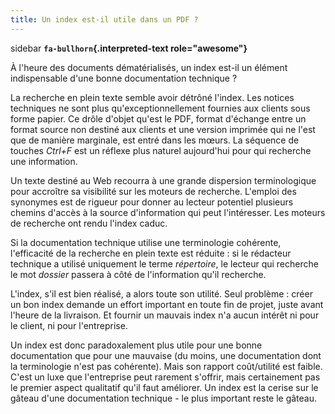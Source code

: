 ```yaml
---
title: Un index est-il utile dans un PDF ?
---
```


 sidebar
**`fa-bullhorn`{.interpreted-text role="awesome"}**

À l'heure des documents dématérialisés, un index est-il un élément
indispensable d'une bonne documentation technique ?


La recherche en plein texte semble avoir détrôné l'index. Les notices
techniques ne sont plus qu'exceptionnellement fournies aux clients sous
forme papier. Ce drôle d'objet qu'est le PDF, format d'échange entre
un format source non destiné aux clients et une version imprimée qui ne
l'est que de manière marginale, est entré dans les mœurs. La séquence
de touches *Ctrl+F* est un réflexe plus naturel aujourd'hui pour qui
recherche une information.

Un texte destiné au Web recourra à une grande dispersion terminologique
pour accroître sa visibilité sur les moteurs de recherche. L'emploi des
synonymes est de rigueur pour donner au lecteur potentiel plusieurs
chemins d'accès à la source d'information qui peut l'intéresser. Les
moteurs de recherche ont rendu l'index caduc.

Si la documentation technique utilise une terminologie cohérente,
l'efficacité de la recherche en plein texte est réduite : si le
rédacteur technique a utilisé uniquement le terme *répertoire*, le
lecteur qui recherche le mot *dossier* passera à côté de l'information
qu'il recherche.

L'index, s'il est bien réalisé, a alors toute son utilité. Seul
problème : créer un bon index demande un effort important en toute fin
de projet, juste avant l'heure de la livraison. Et fournir un mauvais
index n'a aucun intérêt ni pour le client, ni pour l'entreprise.

Un index est donc paradoxalement plus utile pour une bonne documentation
que pour une mauvaise (du moins, une documentation dont la terminologie
n'est pas cohérente). Mais son rapport coût/utilité est faible. C'est
un luxe que l'entreprise peut rarement s'offrir, mais certainement pas
le premier aspect qualitatif qu'il faut améliorer. Un index est la
cerise sur le gâteau d'une documentation technique - le plus important
reste le gâteau.
